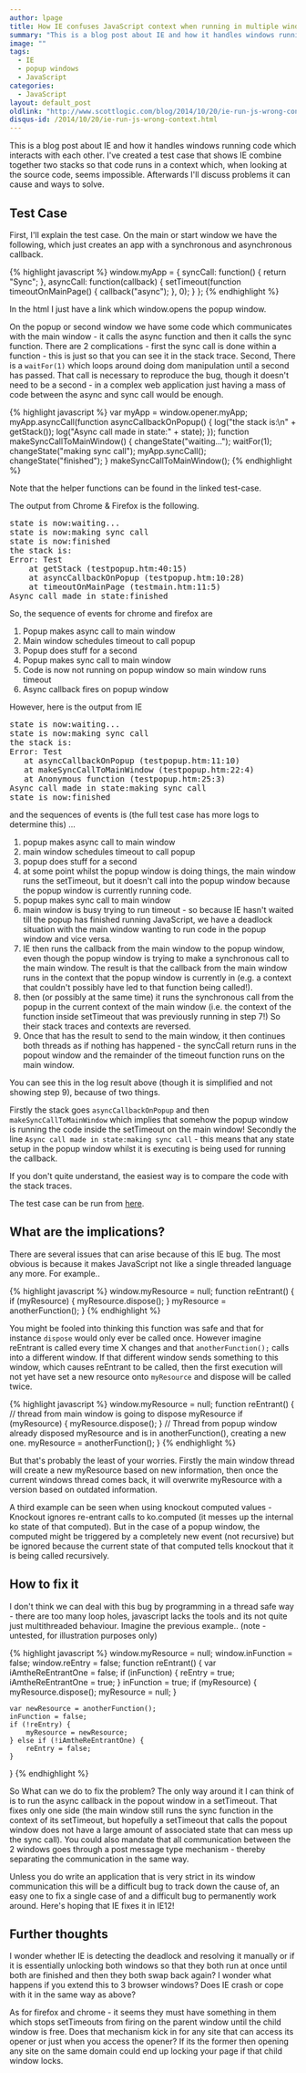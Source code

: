 ```yaml
---
author: lpage
title: How IE confuses JavaScript context when running in multiple windows
summary: "This is a blog post about IE and how it handles windows running code which interacts with each other. I've created a test case that shows IE combine together two stacks so that code runs in a context which, when looking at the source code, seems impossible."
image: ""
tags:
  - IE
  - popup windows
  - JavaScript
categories:
  - JavaScript
layout: default_post
oldlink: "http://www.scottlogic.com/blog/2014/10/20/ie-run-js-wrong-context.html"
disqus-id: /2014/10/20/ie-run-js-wrong-context.html
---
```


This is a blog post about IE and how it handles windows running code which interacts with each other. I've created a test case that shows IE combine together two stacks so that code runs in a context which, when looking at the source code, seems impossible. Afterwards I'll discuss problems it can cause and ways to solve.

## Test Case

First, I'll explain the test case. On the main or start window we have the following, which just creates an app with a synchronous and asynchronous callback.

{% highlight javascript %}
window.myApp = {
	syncCall: function() {
		return "Sync";
	},
	asyncCall: function(callback) {
		setTimeout(function timeoutOnMainPage() {
			callback("async");
		}, 0);
	}
};
{% endhighlight %}

In the html I just have a link which window.opens the popup window.

On the popup or second window we have some code which communicates with the main window - it calls the async function and then it calls the sync function. There are 2 complications - first the sync call is done within a function - this is just so that you can see it in the stack trace. Second, There is a `waitFor(1)` which loops around doing dom manipulation until a second has passed. That call is necessary to reproduce the bug, though it doesn't need to be a second - in a complex web application just having a mass of code between the async and sync call would be enough.

{% highlight javascript %}
var myApp = window.opener.myApp;
myApp.asyncCall(function asyncCallbackOnPopup() {
	log("the stack is:\n" + getStack());
	log("Async call made in state:" + state);
});
function makeSyncCallToMainWindow() {
	changeState("waiting...");
	waitFor(1);
	changeState("making sync call");
	myApp.syncCall();
	changeState("finished");
}
makeSyncCallToMainWindow();
{% endhighlight %}

Note that the helper functions can be found in the linked test-case.

The output from Chrome & Firefox is the following.

<pre>
state is now:waiting...
state is now:making sync call
state is now:finished
the stack is:
Error: Test
    at getStack (testpopup.htm:40:15)
    at asyncCallbackOnPopup (testpopup.htm:10:28)
    at timeoutOnMainPage (testmain.htm:11:5)
Async call made in state:finished
</pre>

So, the sequence of events for chrome and firefox are
1. Popup makes async call to main window
2. Main window schedules timeout to call popup
3. Popup does stuff for a second
4. Popup makes sync call to main window
5. Code is now not running on popup window so main window runs timeout
6. Async callback fires on popup window

However, here is the output from IE

<pre>
state is now:waiting...
state is now:making sync call
the stack is:
Error: Test
   at asyncCallbackOnPopup (testpopup.htm:11:10)
   at makeSyncCallToMainWindow (testpopup.htm:22:4)
   at Anonymous function (testpopup.htm:25:3)
Async call made in state:making sync call
state is now:finished
</pre>

and the sequences of events is (the full test case has more logs to determine this) ...

1. popup makes async call to main window
2. main window schedules timeout to call popup
3. popup does stuff for a second
4. at some point whilst the popup window is doing things, the main window runs the setTimeout, but it doesn't call into the popup window because the popup window is currently running code.
5. popup makes sync call to main window
6. main window is busy trying to run timeout - so because IE hasn't waited till the popup has finished running JavaScript, we have a deadlock situation with the main window wanting to run code in the popup window and vice versa.
7. IE then runs the callback from the main window to the popup window, even though the popup window is trying to make a synchronous call to the main window. The result is that the callback from the main window runs in the context that the popup window is currently in (e.g. a context that couldn't possibly have led to that function being called!).
8. then (or possibly at the same time) it runs the synchronous call from the popup in the current context of the main window (i.e. the context of the function inside setTimeout that was previously running in step 7!) So their stack traces and contexts are reversed.
9. Once that has the result to send to the main window, it then continues both threads as if nothing has happened - the syncCall return runs in the popout window and the remainder of the timeout function runs on the main window.

You can see this in the log result above (though it is simplified and not showing step 9), because of two things.

Firstly the stack goes `asyncCallbackOnPopup` and then `makeSyncCallToMainWindow` which implies that somehow the popup window is running the code inside the setTimeout on the main window!
Secondly the line `Async call made in state:making sync call` - this means that any state setup in the popup window whilst it is executing is being used for running the callback.

If you don't quite understand, the easiest way is to compare the code with the stack traces.

The test case can be run from <a href="{{ site.baseurl }}/lpage/assets/wrong-context/testmain.htm">here</a>.

## What are the implications?

There are several issues that can arise because of this IE bug. The most obvious is because it makes JavaScript not like a single threaded language any more. For example..

{% highlight javascript %}
window.myResource = null;
function reEntrant() {
    if (myResource) {
        myResource.dispose();
    }
    myResource = anotherFunction();
}
{% endhighlight %}

You might be fooled into thinking this function was safe and that for instance `dispose` would only ever be called once. However imagine reEntrant is called every time X changes and that `anotherFunction();` calls into a different window. If that different window sends something to this window, which causes reEntrant to be called, then the first execution will not yet have set a new resource onto `myResource` and dispose will be called twice.

{% highlight javascript %}
window.myResource = null;
function reEntrant() {
	// thread from main window is going to dispose myResource
    if (myResource) {
        myResource.dispose();
    }
    // Thread from popup window already disposed myResource and is in anotherFunction(), creating a new one.
    myResource = anotherFunction();
}
{% endhighlight %}

But that's probably the least of your worries. Firstly the main window thread will create a new myResource based on new information, then once the current windows thread comes back, it will overwrite myResource with a version based on outdated information.

A third example can be seen when using knockout computed values - Knockout ignores re-entrant calls to ko.computed (it messes up the internal ko state of that computed). But in the case of a popup window, the computed might be triggered by a completely new event (not recursive) but be ignored because the current state of that computed tells knockout that it is being called recursively.

## How to fix it

I don't think we can deal with this bug by programming in a thread safe way - there are too many loop holes, javascript lacks the tools and its not quite just multithreaded behaviour. Imagine the previous example.. (note - untested, for illustration purposes only)

{% highlight javascript %}
window.myResource = null;
window.inFunction = false;
window.reEntry = false;
function reEntrant() {
	var iAmtheReEntrantOne = false;
    if (inFunction) {
    	reEntry = true;
    	iAmtheReEntrantOne = true;
    }
	inFunction = true;
    if (myResource) {
        myResource.dispose();
        myResource = null;
    }
    
    var newResource = anotherFunction();
    inFunction = false;
    if (!reEntry) {
        myResource = newResource;
    } else if (!iAmtheReEntrantOne) {
        reEntry = false;
    }
}
{% endhighlight %}

So What can we do to fix the problem? The only way around it I can think of is to run the async callback in the popout window in a setTimeout. That fixes only one side (the main window still runs the sync function in the context of its setTimeout, but hopefully a setTimeout that calls the popout window does not have a large amount of associated state that can mess up the sync call). You could also mandate that all communication between the 2 windows goes through a post message type mechanism - thereby separating the communication in the same way.

Unless you do write an application that is very strict in its window communication this will be a difficult bug to track down the cause of, an easy one to fix a single case of and a difficult bug to permanently work around. Here's hoping that IE fixes it in IE12!

## Further thoughts

I wonder whether IE is detecting the deadlock and resolving it manually or if it is essentially unlocking both windows so that they both run at once until both are finished and then they both swap back again?
I wonder what happens if you extend this to 3 browser windows? Does IE crash or cope with it in the same way as above?

As for firefox and chrome - it seems they must have something in them which stops setTimeouts from firing on the parent window until the child window is free. Does that mechanism kick in for any site that can access its opener or just when you access the opener? If its the former then opening any site on the same domain could end up locking your page if that child window locks.
























